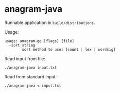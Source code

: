 # anagram-java

Runnable application in `build/distributions`.

Usage:

```
usage: anagram-go [flags] [file]
  -sort string
        sort method to use: [count | lex | wordsig]
```

Read input from file:

```
./anagram-java input.txt
```

Read from standard input:

```
./anagram-java < input.txt
```
